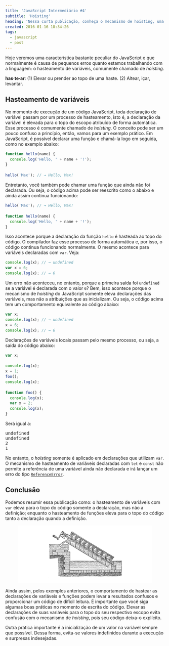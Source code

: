 ```yaml
---
title: 'JavaScript Intermediário #4'
subtitle: 'Hoisting'
heading: 'Nessa curta publicação, conheça o mecanismo de hoisting, uma característica peculiar da linguagem JavaScript.'
created: 2016-01-16 18:34:26
tags:
  - javascript
  - post
---
```


Hoje veremos uma característica bastante peculiar do JavaScript e que
normalmente é causa de pequenos erros quanto estamos trabalhando com a
linguagem: o hasteamento de variáveis, comumente chamado de <i
lang="en">hoisting</i>.

<aside> <p> <strong>has·te·ar</strong>: (1) Elevar ou prender ao topo de uma
haste. (2) Altear, içar, levantar. </p> </aside>

## Hasteamento de variáveis

No momento de execução de um código JavaScript, toda declaração de variável
passam por um processo de hasteamento, isto é, a declaração da variável é
elevada para o topo do escopo atribuído de forma automática. Esse processo é
comumente chamado de <i lang="en">hoisting</i>. O conceito pode ser um pouco
confuso a princípio, então, vamos para um exemplo prático. Em JavaScript, é
possível declarar uma função e chamá-la logo em seguida, como no exemplo abaixo:

```js
function hello(name) {
  console.log('Hello, ' + name + '!');
}

hello('Max'); // → Hello, Max!
```

Entretanto, você também pode chamar uma função que ainda não foi declarada. Ou
seja, o código acima pode ser reescrito como o abaixo e ainda assim continua
funcionando:

```js
hello('Max'); // → Hello, Max!

function hello(name) {
  console.log('Hello, ' + name + '!');
}
```

Isso acontece porque a declaração da função `hello` é hasteada ao topo do
código. O compilador faz esse processo de forma automática e, por isso, o código
continua funcionando normalmente. O mesmo acontece para variáveis declaradas com
`var`. Veja:

```js
console.log(x); // → undefined
var x = 6;
console.log(x); // → 6
```

Um erro não aconteceu, no entanto, porque a primeira saída foi `undefined` se a
variável é declarada com o valor `6`? Bem, isso acontece porque o mecanismo de
<i lang="en">hoisting</i> do JavaScript somente eleva declarações das variáveis,
mas não a atribuíções que as inicializam. Ou seja, o código acima tem um
comportamento equivalente ao código abaixo:

```js
var x;
console.log(x); // → undefined
x = 6;
console.log(x); // → 6
```

Declarações de variáveis locais passam pelo mesmo processo, ou seja, a saída do
código abaixo:

```js
var x;

console.log(x);
x = 1;
foo();
console.log(x);

function foo() {
  console.log(x);
  var x = 2;
  console.log(x);
}
```

Será igual a:

<pre><samp>undefined
undefined
2
1</samp></pre>

No entanto, o <i lang="en">hoisting</i> somente é aplicado em declarações que
utilizam `var`. O mecanismo de hasteamento de variáveis declaradas com `let` e
`const` não permite a referência de uma variável ainda não declarada e irá
lançar um erro do tipo
[`ReferenceError`](https://developer.mozilla.org/en-US/docs/Web/JavaScript/Reference/Global_Objects/ReferenceError).

## Conclusão

Podemos resumir essa publicação como: o hasteamento de variáveis com `var` eleva
para o topo do código somente a declaração, mas não a definição; enquanto o
hasteamento de funções eleva para o topo do código tanto a declaração quando a
definição.

<figure>
  <img
    src="/images/illustrations/hoisting.svg"
    alt="Mecanismo para elevar água."
    decoding="async"
    loading="lazy"
  />
</figure>

Ainda assim, pelos exemplos anteriores, o comportamento de hastear as
declarações de variáveis e funções podem levar a resultados confusos e
proporcionar um código de difícil leitura. É importante que você siga algumas
boas práticas no momento de escrita do código. Elevar as declarações de suas
variáveis para o topo do seu respectivo escopo evita confusão com o mecanismo de
<i lang="en">hoisting</i>, pois seu código deixa-o explícito.

Outra prática importante é a inicialização de um valor na variável sempre que
possível. Dessa forma, evita-se valores indefinidos durante a execução e
surpresas indesejadas.
